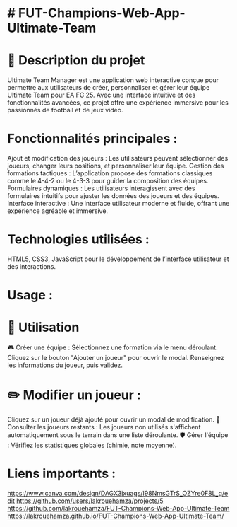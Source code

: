 # # FUT-Champions-Web-App-Ultimate-Team

 # 📝 Description du projet
Ultimate Team Manager est une application web interactive conçue pour permettre aux utilisateurs de créer, personnaliser et gérer leur équipe Ultimate Team pour EA FC 25. Avec une interface intuitive et des fonctionnalités avancées, ce projet offre une expérience immersive pour les passionnés de football et de jeux vidéo.



# Fonctionnalités principales :

Ajout et modification des joueurs :
 Les utilisateurs peuvent sélectionner des joueurs, changer leurs positions, et personnaliser leur équipe.
Gestion des formations tactiques : 
L’application propose des formations classiques comme le 4-4-2 ou le 4-3-3 pour guider la composition des équipes.
Formulaires dynamiques : 
Les utilisateurs interagissent avec des formulaires intuitifs pour ajuster les données des joueurs et des équipes.
Interface interactive : Une interface utilisateur moderne et fluide, offrant une expérience agréable et immersive.
# Technologies utilisées :
 HTML5,   CSS3, JavaScript pour le développement de l’interface utilisateur et des interactions. 
# Usage :

# 📖 Utilisation
🎮 Créer une équipe :
Sélectionnez une formation via le menu déroulant.
Cliquez sur le bouton "Ajouter un joueur" pour ouvrir le modal.
Renseignez les informations du joueur, puis validez.

# ✏️ Modifier un joueur :
Cliquez sur un joueur déjà ajouté pour ouvrir un modal de modification.
📜 Consulter les joueurs restants :
Les joueurs non utilisés s'affichent automatiquement sous le terrain dans une liste déroulante.
🛡️ Gérer l'équipe :
Vérifiez les statistiques globales (chimie, note moyenne).
# Liens importants :
https://www.canva.com/design/DAGX3jxuags/I98NmsGTrS_OZYre0F8L_g/edit
https://github.com/users/lakrouehamza/projects/5
https://github.com/lakrouehamza/FUT-Champions-Web-App-Ultimate-Team
https://lakrouehamza.github.io/FUT-Champions-Web-App-Ultimate-Team/

